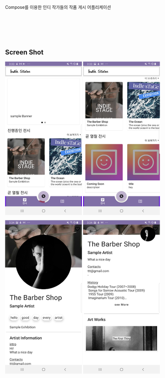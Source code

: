 Compose를 이용한 인디 작가들의 작품 게시 어플리케이션

<br></br>

<br></br>

## Screen Shot

<img src="./image/2.jpg" width="250" height="500"/>  <img src="./image/1.jpg" width="250" height="500"/>

<img src="./image/3.jpg" width="250" height="500"/>   <img src="./image/4.jpg" width="250" height="500"/>
